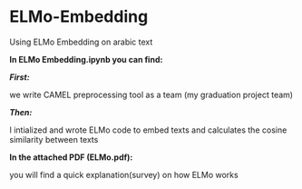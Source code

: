 # ELMo-Embedding
Using ELMo Embedding on arabic text 

**In ELMo Embedding.ipynb you can find:**

_**First:**_

we write CAMEL preprocessing tool as a team (my graduation project team)


_**Then:**_

I intialized and wrote ELMo code to embed texts and calculates the cosine similarity between texts


**In the attached PDF (ELMo.pdf):**

you will find a quick explanation(survey) on how ELMo works

